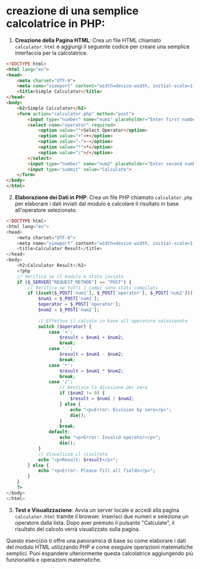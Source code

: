 # creazione di una semplice calcolatrice in PHP:

1. **Creazione della Pagina HTML**: Crea un file HTML chiamato `calculator.html` e aggiungi il seguente codice per creare una semplice interfaccia per la calcolatrice.

```html
<!DOCTYPE html>
<html lang="en">
<head>
    <meta charset="UTF-8">
    <meta name="viewport" content="width=device-width, initial-scale=1.0">
    <title>Simple Calculator</title>
</head>
<body>
    <h2>Simple Calculator</h2>
    <form action="calculator.php" method="post">
        <input type="number" name="num1" placeholder="Enter first number" required>
        <select name="operator" required>
            <option value="">Select Operator</option>
            <option value="+">+</option>
            <option value="-">-</option>
            <option value="*">*</option>
            <option value="/">/</option>
        </select>
        <input type="number" name="num2" placeholder="Enter second number" required>
        <input type="submit" value="Calculate">
    </form>
</body>
</html>
```

2. **Elaborazione dei Dati in PHP**: Crea un file PHP chiamato `calculator.php` per elaborare i dati inviati dal modulo e calcolare il risultato in base all'operatore selezionato.

```php
<!DOCTYPE html>
<html lang="en">
<head>
    <meta charset="UTF-8">
    <meta name="viewport" content="width=device-width, initial-scale=1.0">
    <title>Calculator Result</title>
</head>
<body>
    <h2>Calculator Result</h2>
    <?php
    // Verifica se il modulo è stato inviato
    if ($_SERVER["REQUEST_METHOD"] == "POST") {
        // Verifica se tutti i campi sono stati compilati
        if (isset($_POST['num1'], $_POST['operator'], $_POST['num2'])) {
            $num1 = $_POST['num1'];
            $operator = $_POST['operator'];
            $num2 = $_POST['num2'];
            
            // Effettua il calcolo in base all'operatore selezionato
            switch ($operator) {
                case '+':
                    $result = $num1 + $num2;
                    break;
                case '-':
                    $result = $num1 - $num2;
                    break;
                case '*':
                    $result = $num1 * $num2;
                    break;
                case '/':
                    // Gestisce la divisione per zero
                    if ($num2 != 0) {
                        $result = $num1 / $num2;
                    } else {
                        echo "<p>Error: Division by zero</p>";
                        die();
                    }
                    break;
                default:
                    echo "<p>Error: Invalid operator</p>";
                    die();
            }
            // Visualizza il risultato
            echo "<p>Result: $result</p>";
        } else {
            echo "<p>Error: Please fill all fields</p>";
        }
    }
    ?>
</body>
</html>
```

3. **Test e Visualizzazione**: Avvia un server locale e accedi alla pagina `calculator.html` tramite il browser. Inserisci due numeri e seleziona un operatore dalla lista. Dopo aver premuto il pulsante "Calculate", il risultato del calcolo verrà visualizzato sulla pagina.

Questo esercizio ti offre una panoramica di base su come elaborare i dati del modulo HTML utilizzando PHP e come eseguire operazioni matematiche semplici. Puoi espandere ulteriormente questa calcolatrice aggiungendo più funzionalità e operazioni matematiche.